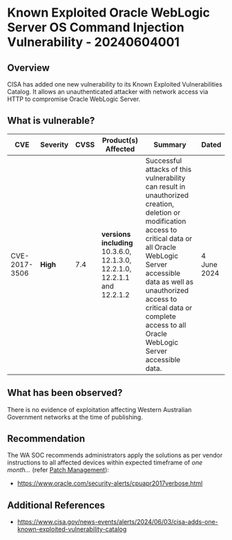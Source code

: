 # Known Exploited Oracle WebLogic Server OS Command Injection Vulnerability - 20240604001

## Overview

CISA has added one new vulnerability to its Known Exploited Vulnerabilities Catalog. It allows an unauthenticated attacker with network access via HTTP to compromise Oracle WebLogic Server.


## What is vulnerable?

| CVE  | Severity     | CVSS | Product(s) Affected | Summary | Dated |
| ---- | ------------ | ---- | ------------------- | ------- | ----- |
| CVE-2017-3506 | **High** | 7.4  | **versions including** 10.3.6.0, 12.1.3.0, 12.2.1.0, 12.2.1.1 and 12.2.1.2 |    Successful attacks of this vulnerability can result in unauthorized creation, deletion or modification access to critical data or all Oracle WebLogic Server accessible data as well as unauthorized access to critical data or complete access to all Oracle WebLogic Server accessible data.     |   4 June 2024    |


## What has been observed?

There is no evidence of exploitation affecting Western Australian Government networks at the time of publishing.


## Recommendation

The WA SOC recommends administrators apply the solutions as per vendor instructions to all affected devices within expected timeframe of *one month...* (refer [Patch Management](../guidelines/patch-management.md)):

- https://www.oracle.com/security-alerts/cpuapr2017verbose.html


## Additional References

- https://www.cisa.gov/news-events/alerts/2024/06/03/cisa-adds-one-known-exploited-vulnerability-catalog
